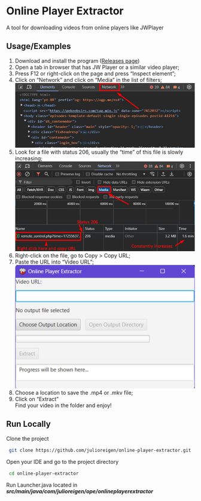 
  
# Online Player Extractor  
  
A tool for downloading videos from online players like JWPlayer  
  
  
## Usage/Examples  
  
  
1. Download and install the program ([Releases page](https://github.com/julioreigen/online-player-extractor/releases))  
2. Open a tab in browser that has JW Player or a similar video player;  
3. Press F12 or right-click on the page and press “Inspect element”;  
4. Click on “Network” and click on “Media” in the list of filters; <br> ![how to enter network on dev panel](https://github.com/julioreigen/online-player-extractor/blob/main/img/network.png?raw=true)
5. Look for a file with status 206, usually the “time” of this file is slowly increasing; <br> ![Network tab](https://github.com/julioreigen/online-player-extractor/blob/main/img/copyURL.png?raw=true)
6. Right-click on the file, go to Copy > Copy URL;  
7. Paste the URL into “Video URL”; <br> ![app UI](https://github.com/julioreigen/online-player-extractor/blob/main/img/appUI.png?raw=true)
8. Choose a location to save the .mp4 or .mkv file;  
9. Click on “Extract”  
Find your video in the folder and enjoy!
  
  
## Run Locally  
  
Clone the project  
 
```bash  
 git clone https://github.com/julioreigen/online-player-extractor.git
 ```  
  
Open your IDE and go to the project directory  
  
```bash  
 cd online-player-extractor
 ```  
  
  
Run Launcher.java located in ***src/main/java/com/julioreigen/ope/onlineplayerextractor***